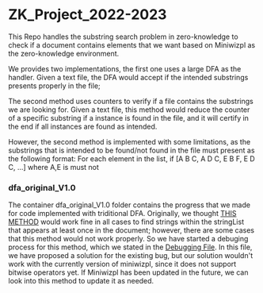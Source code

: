 # ZK_Project_2022-2023
This Repo handles the substring search problem in zero-knowledge to check if a document contains elements that we want based on Miniwizpl as the zero-knowledge environment. 

We provides two implementations, the first one uses a large DFA as the handler. Given a text file, the DFA would accept if the intended substrings presents properly in the file;

The second method uses counters to verify if a file contains the substrings we are looking for. Given a text file, this method would reduce the counter of a specific substring if a instance is found in the file, and it will certify in the end if all instances are found as intended. 


However, the second method is implemented with some limitations, as the substrings that is intended to be found/not found in the file must present as the following format: 
For each element in the list, if [A B C, A D C, E B F, E D C, ...] where A,E is must not 

### dfa_original_V1.0
The container dfa_original_V1.0 folder contains the progress that we made for code implemented with triditional DFA. Originally, we thought [THIS METHOD](./dfa_original_V1.0/stringlist_search.py) would work fine in all cases to find strings within the stringList that appears at least once in the document; however, there are some cases that this method would not work properly. So we have started a debuging process for this method, which we stated in the [Debugging File](./dfa_original_V1.0/sls_debug.py). In this file, we have proposed a solution for the existing bug, but our solution wouldn't work with the currently version of miniwizpl, since it does not support bitwise operators yet. If Miniwizpl has been updated in the future, we can look into this method to update it as needed.

